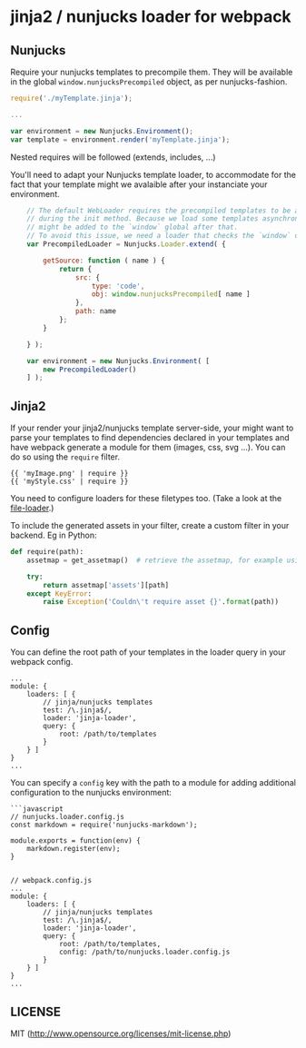 # jinja2 / nunjucks loader for webpack

## Nunjucks

Require your nunjucks templates to precompile them.
They will be available in the global `window.nunjucksPrecompiled` object,
as per nunjucks-fashion.

``` javascript
require('./myTemplate.jinja');

...

var environment = new Nunjucks.Environment();
var template = environment.render('myTemplate.jinja');
```

Nested requires will be followed (extends, includes, ...)

You'll need to adapt your Nunjucks template loader, to accommodate for
the fact that your template might we avalaible after your instanciate your
environment.


``` javascript
    // The default WebLoader requires the precompiled templates to be available right
    // during the init method. Because we load some templates asynchronously, some templates
    // might be added to the `window` global after that.
    // To avoid this issue, we need a loader that checks the `window` object every time.
    var PrecompiledLoader = Nunjucks.Loader.extend( {

        getSource: function ( name ) {
            return {
                src: {
                    type: 'code',
                    obj: window.nunjucksPrecompiled[ name ]
                },
                path: name
            };
        }

    } );

    var environment = new Nunjucks.Environment( [
        new PrecompiledLoader()
    ] );
```

## Jinja2

If your render your jinja2/nunjucks template server-side, your might want to parse your
templates to find dependencies declared in your templates and have webpack generate a
module for them (images, css, svg ...).
You can do so using the `require` filter.


```
{{ 'myImage.png' | require }}
{{ 'myStyle.css' | require }}
```

You need to configure loaders for these filetypes too. (Take a look at the [file-loader](https://github.com/webpack/file-loader).)

To include the generated assets in your filter, create a custom filter in your backend. Eg in Python:

``` python
def require(path):
    assetmap = get_assetmap()  # retrieve the assetmap, for example using the [AssetMapPlugin](https://github.com/mtscout6/asset-map-webpack-plugin)

    try:
        return assetmap['assets'][path]
    except KeyError:
        raise Exception('Couldn\'t require asset {}'.format(path))
```

## Config

You can define the root path of your templates in the loader query in your webpack config.

```
...
module: {
    loaders: [ {
        // jinja/nunjucks templates
        test: /\.jinja$/,
        loader: 'jinja-loader',
        query: {
            root: /path/to/templates
        }
    } ]
}
...
```

You can specify a `config` key with the path to a module for adding additional configuration to the nunjucks environment:
```
```javascript
// nunjucks.loader.config.js
const markdown = require('nunjucks-markdown');

module.exports = function(env) {
    markdown.register(env);
}


// webpack.config.js
...
module: {
    loaders: [ {
        // jinja/nunjucks templates
        test: /\.jinja$/,
        loader: 'jinja-loader',
        query: {
            root: /path/to/templates,
            config: /path/to/nunjucks.loader.config.js
        }
    } ]
}
...
```


## LICENSE

MIT (http://www.opensource.org/licenses/mit-license.php)
